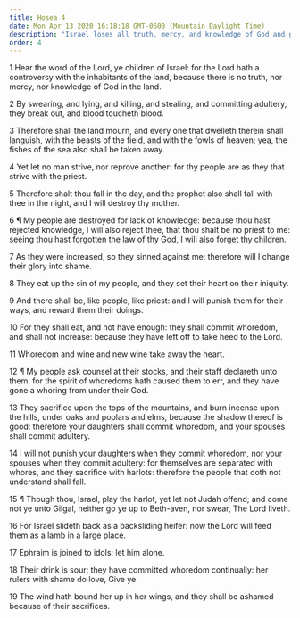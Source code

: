 ```yaml
---
title: Hosea 4
date: Mon Apr 13 2020 16:18:18 GMT-0600 (Mountain Daylight Time)
description: "Israel loses all truth, mercy, and knowledge of God and goes whoring after false gods."
order: 4
---
```


1 Hear the word of the Lord, ye children of Israel: for the Lord hath a controversy with the inhabitants of the land, because there is no truth, nor mercy, nor knowledge of God in the land.

2 By swearing, and lying, and killing, and stealing, and committing adultery, they break out, and blood toucheth blood.

3 Therefore shall the land mourn, and every one that dwelleth therein shall languish, with the beasts of the field, and with the fowls of heaven; yea, the fishes of the sea also shall be taken away.

4 Yet let no man strive, nor reprove another: for thy people are as they that strive with the priest.

5 Therefore shalt thou fall in the day, and the prophet also shall fall with thee in the night, and I will destroy thy mother.

6 ¶ My people are destroyed for lack of knowledge: because thou hast rejected knowledge, I will also reject thee, that thou shalt be no priest to me: seeing thou hast forgotten the law of thy God, I will also forget thy children.

7 As they were increased, so they sinned against me: therefore will I change their glory into shame.

8 They eat up the sin of my people, and they set their heart on their iniquity.

9 And there shall be, like people, like priest: and I will punish them for their ways, and reward them their doings.

10 For they shall eat, and not have enough: they shall commit whoredom, and shall not increase: because they have left off to take heed to the Lord.

11 Whoredom and wine and new wine take away the heart.

12 ¶ My people ask counsel at their stocks, and their staff declareth unto them: for the spirit of whoredoms hath caused them to err, and they have gone a whoring from under their God.

13 They sacrifice upon the tops of the mountains, and burn incense upon the hills, under oaks and poplars and elms, because the shadow thereof is good: therefore your daughters shall commit whoredom, and your spouses shall commit adultery.

14 I will not punish your daughters when they commit whoredom, nor your spouses when they commit adultery: for themselves are separated with whores, and they sacrifice with harlots: therefore the people that doth not understand shall fall.

15 ¶ Though thou, Israel, play the harlot, yet let not Judah offend; and come not ye unto Gilgal, neither go ye up to Beth-aven, nor swear, The Lord liveth.

16 For Israel slideth back as a backsliding heifer: now the Lord will feed them as a lamb in a large place.

17 Ephraim is joined to idols: let him alone.

18 Their drink is sour: they have committed whoredom continually: her rulers with shame do love, Give ye.

19 The wind hath bound her up in her wings, and they shall be ashamed because of their sacrifices.
